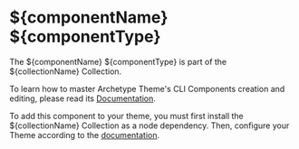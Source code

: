 # ${componentName} ${componentType}

The ${componentName} ${componentType} is part of the ${collectionName} Collection.

To learn how to master Archetype Theme's CLI Components creation and editing, please read
its [Documentation](https://github.com/archetype-themes/plugin-theme-component/blob/main/README.md).

To add this component to your theme, you must first install the ${collectionName} Collection as a node dependency. Then,
configure your Theme according to the [documentation](https://github.com/archetype-themes/plugin-theme-component/blob/main/README.md).
